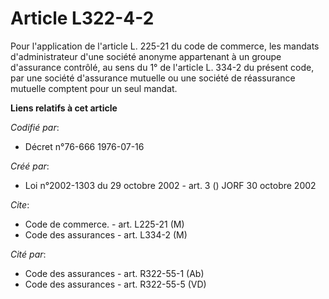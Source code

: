 # Article L322-4-2

Pour l'application de l'article L. 225-21 du code de commerce, les mandats d'administrateur d'une société anonyme appartenant
à un groupe d'assurance contrôlé, au sens du 1° de l'article L. 334-2 du présent code, par une société d'assurance mutuelle
ou une société de réassurance mutuelle comptent pour un seul mandat.

**Liens relatifs à cet article**

_Codifié par_:

  - Décret n°76-666 1976-07-16

_Créé par_:

  - Loi n°2002-1303 du 29 octobre 2002 - art. 3 () JORF 30 octobre 2002

_Cite_:

  - Code de commerce. - art. L225-21 (M)
  - Code des assurances - art. L334-2 (M)

_Cité par_:

  - Code des assurances - art. R322-55-1 (Ab)
  - Code des assurances - art. R322-55-5 (VD)
